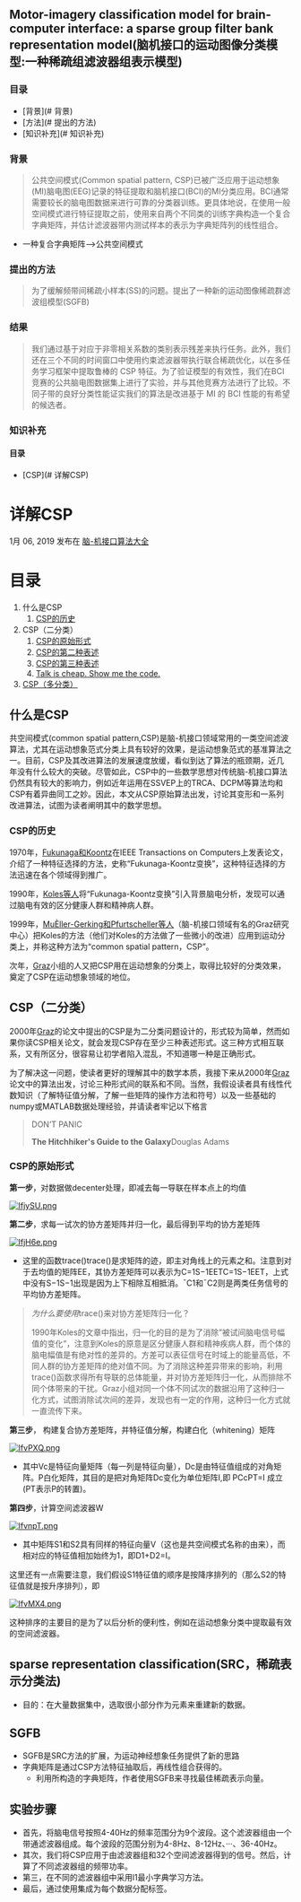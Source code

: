 ## Motor-imagery classification model for brain-computer interface: a sparse group filter bank representation model(脑机接口的运动图像分类模型:一种稀疏组滤波器组表示模型)



### 目录

* [背景](# 背景)
* [方法](# 提出的方法)
* [知识补充](# 知识补充)



### 背景

> 公共空间模式(Common spatial pattern, CSP)已被广泛应用于运动想象(MI)脑电图(EEG)记录的特征提取和脑机接口(BCI)的MI分类应用。BCI通常需要较长的脑电图数据来进行可靠的分类器训练。更具体地说，在使用一般空间模式进行特征提取之前，使用来自两个不同类的训练字典构造一个复合字典矩阵，并估计滤波器带内测试样本的表示为字典矩阵列的线性组合。

* 一种复合字典矩阵-->公共空间模式



### 提出的方法

> 为了缓解频带间稀疏小样本(SS)的问题。提出了一种新的运动图像稀疏群滤波组模型(SGFB)



### 结果

> 我们通过基于对应于非零相关系数的类别表示残差来执行任务。此外，我们还在三个不同的时间窗口中使用约束滤波器带执行联合稀疏优化，以在多任务学习框架中提取鲁棒的 CSP 特征。为了验证模型的有效性，我们在BCI竞赛的公共脑电图数据集上进行了实验，并与其他竞赛方法进行了比较。不同子带的良好分类性能证实我们的算法是改进基于 MI 的 BCI 性能的有希望的候选者。



### 知识补充

#### 目录

* [CSP](# 详解CSP)





# 详解CSP



1月 06, 2019 发布在 [脑-机接口算法大全](https://mrswolf.github.io/categories/脑-机接口算法大全/)

# 目录

1. 什么是CSP
   1. [CSP的历史](https://mrswolf.github.io/zh-cn/2019/01/06/详解CSP/#CSP的历史)
2. CSP（二分类）
   1. [CSP的原始形式](https://mrswolf.github.io/zh-cn/2019/01/06/详解CSP/#CSP的原始形式)
   2. [CSP的第二种表述](https://mrswolf.github.io/zh-cn/2019/01/06/详解CSP/#CSP的第二种表述)
   3. [CSP的第三种表述](https://mrswolf.github.io/zh-cn/2019/01/06/详解CSP/#CSP的第三种表述)
   4. [Talk is cheap. Show me the code.](https://mrswolf.github.io/zh-cn/2019/01/06/详解CSP/#Talk-is-cheap-Show-me-the-code)
3. [CSP（多分类）](https://mrswolf.github.io/zh-cn/2019/01/06/详解CSP/#CSP（多分类）)

## 什么是CSP

共空间模式(common spatial pattern,CSP)是脑-机接口领域常用的一类空间滤波算法，尤其在运动想象范式分类上具有较好的效果，是运动想象范式的基准算法之一。目前，CSP及其改进算法的发展速度放缓，看似到达了算法的瓶颈期，近几年没有什么较大的突破。尽管如此，CSP中的一些数学思想对传统脑-机接口算法仍然具有较大的影响力，例如近年运用在SSVEP上的TRCA、DCPM等算法均和CSP有着异曲同工之妙。因此，本文从CSP原始算法出发，讨论其变形和一系列改进算法，试图为读者阐明其中的数学思想。

### CSP的历史

1970年，[Fukunaga和Koontz](https://www.computer.org/csdl/trans/tc/1970/04/01671511.pdf)在IEEE Transactions on Computers上发表论文，介绍了一种特征选择的方法，史称“Fukunaga-Koontz变换”，这种特征选择的方法迅速在各个领域得到推广。

1990年，[Koles等人](https://link.springer.com/article/10.1007/BF01129656)将“Fukunaga-Koontz变换”引入背景脑电分析，发现可以通过脑电有效的区分健康人群和精神病人群。

1999年，[MuÈller-Gerking和Pfurtscheller等人](https://www.sciencedirect.com/science/article/pii/S1388245798000388)（脑-机接口领域有名的Graz研究中心）把Koles的方法（他们对Koles的方法做了一些微小的改进）应用到运动分类上，并称这种方法为“common spatial pattern，CSP”。

次年，[Graz](http://citeseerx.ist.psu.edu/viewdoc/download?doi=10.1.1.323.7160&rep=rep1&type=pdf)小组的人又把CSP用在运动想象的分类上，取得比较好的分类效果，奠定了CSP在运动想象领域的地位。

## CSP（二分类）

2000年[Graz](http://citeseerx.ist.psu.edu/viewdoc/download?doi=10.1.1.323.7160&rep=rep1&type=pdf)的论文中提出的CSP是为二分类问题设计的，形式较为简单，然而如果你读CSP相关论文，就会发现CSP存在至少三种表述形式。这三种方式相互联系，又有所区分，很容易让初学者陷入混乱，不知道哪一种是正确形式。

为了解决这一问题，使读者更好的理解其中的数学本质，我接下来从2000年[Graz](http://citeseerx.ist.psu.edu/viewdoc/download?doi=10.1.1.323.7160&rep=rep1&type=pdf)论文中的算法出发，讨论三种形式间的联系和不同。当然，我假设读者具有线性代数知识（了解特征值分解，了解一些矩阵的操作方法和符号）以及一些基础的numpy或MATLAB数据处理经验，并请读者牢记以下格言

> DON’T PANIC
>
> **The Hitchhiker's Guide to the Galaxy**Douglas Adams

### CSP的原始形式

**第一步**，对数据做decenter处理，即减去每一导联在样本点上的均值

[![IfjySU.png](https://z3.ax1x.com/2021/11/16/IfjySU.png)](https://imgtu.com/i/IfjySU)

**第二步**，求每一试次的协方差矩阵并归一化，最后得到平均的协方差矩阵

[![IfjH6e.png](https://z3.ax1x.com/2021/11/16/IfjH6e.png)](https://imgtu.com/i/IfjH6e)

* 这里的函数trace()trace()是求矩阵的迹，即主对角线上的元素之和。注意到对于去均值的矩阵EE，其协方差矩阵可以表示为C=1S−1EETC=1S−1EET，上式中没有S−1S−1出现是因为上下相除互相抵消。¯C1和¯C2则是两类任务信号的平均协方差矩阵。

> *为什么要使用*trace()来对协方差矩阵归一化？
>
> 1990年Koles的文章中指出，归一化的目的是为了消除”被试间脑电信号幅值的变化”，注意到Koles的原意是区分健康人群和精神疾病人群，而个体的脑电幅值是有绝对性的差异的。方差可以表征信号在时域上的能量高低，不同人群的协方差矩阵的绝对值不同。为了消除这种差异带来的影响，利用trace()函数求得所有导联的总体能量，并对协方差矩阵归一化，从而排除不同个体带来的干扰。Graz小组对同一个体不同试次的数据沿用了这种归一化方式，试图消除试次间的差异，发现也有一定的作用，这种归一化方式就一直流传下来。

**第三步**， 构建复合协方差矩阵，并特征值分解，构建白化（whitening）矩阵

[![IfvPXQ.png](https://z3.ax1x.com/2021/11/16/IfvPXQ.png)](https://imgtu.com/i/IfvPXQ)

* 其中Vc是特征向量矩阵（每一列是特征向量），Dc是由特征值组成的对角矩阵。P白化矩阵，其目的是把对角矩阵Dc变化为单位矩阵I,即 PCcPT=I 成立(PT表示P的转置)。

**第四步**，计算空间滤波器W

[![IfvnpT.png](https://z3.ax1x.com/2021/11/16/IfvnpT.png)](https://imgtu.com/i/IfvnpT)

* 其中矩阵S1和S2具有同样的特征向量V（这也是共空间模式名称的由来），而相对应的特征值相加始终为1，即D1+D2=I。



这里还有一点需要注意，我们假设S1特征值的顺序是按降序排列的（那么S2的特征值就是按升序排列），即

[![IfvMX4.png](https://z3.ax1x.com/2021/11/16/IfvMX4.png)](https://imgtu.com/i/IfvMX4)

这种排序的主要目的是为了以后分析的便利性，例如在运动想象分类中提取最有效的空间滤波器。



## sparse representation classification(SRC，稀疏表示分类法)

* 目的：在大量数据集中，选取很小部分作为元素来重建新的数据。



## SGFB

* SGFB是SRC方法的扩展，为运动神经想象任务提供了新的思路
* 字典矩阵是通过CSP方法特征抽取后，再线性组合获得的。
  * 利用所构造的字典矩阵，作者使用SGFB来寻找最佳稀疏表示向量。



## 实验步骤

* 首先，将脑电信号按照4-40Hz的频率范围分为9个波段。这个滤波器组由一个带通滤波器组成。每个波段的范围分别为4-8Hz、8-12Hz、···、36-40Hz。
* 其次，我们将CSP应用于由滤波器组和32个空间滤波器得到的信号。然后，计算了不同滤波器组的频带功率。
* 第三，在不同的滤波器组中采用l1最小字典学习方法。
* 最后，通过使用集成为每个数据分配标签。

